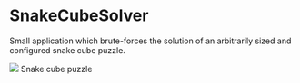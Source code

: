 # SnakeCubeSolver

Small application which brute-forces the solution of an arbitrarily sized and configured snake cube puzzle.

![](http://web.cecs.pdx.edu/~mpj/snakecube/snake.png)
Snake cube puzzle
